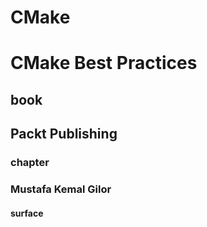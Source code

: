# CMake
# CMake Best Practices
## book
## Packt Publishing
### chapter
### Mustafa Kemal Gilor
#### surface

#### <Topic>
##### <Section>
###### <Card>

